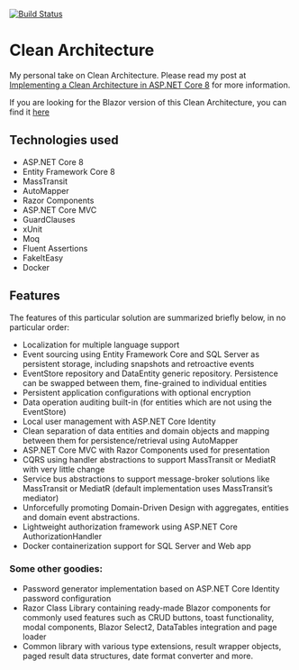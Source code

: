[![Build Status](https://dev.azure.com/chadjiantoniou/CleanArchitecture/_apis/build/status/thecodewrapper.CH.CleanArchitecture?branchName=develop)](https://dev.azure.com/chadjiantoniou/CleanArchitecture/_build/latest?definitionId=2&branchName=develop)

# Clean Architecture
My personal take on Clean Architecture. Please read my post at [Implementing a Clean Architecture in ASP.NET Core 8](https://thecodewrapper.com/dev/tcw-clean-achitecture) for more information.

If you are looking for the Blazor version of this Clean Architecture, you can find it [here](https://github.com/thecodewrapper/CH.CleanArchitectureBlazor)

## Technologies used
- ASP.NET Core 8
- Entity Framework Core 8
- MassTransit
- AutoMapper
- Razor Components
- ASP.NET Core MVC
- GuardClauses
- xUnit
- Moq
- Fluent Assertions
- FakeItEasy
- Docker

## Features
The features of this particular solution are summarized briefly below, in no particular order:

- Localization for multiple language support
- Event sourcing using Entity Framework Core and SQL Server as persistent storage, including snapshots and retroactive events
- EventStore repository and DataEntity generic repository. Persistence can be swapped between them, fine-grained to individual entities
- Persistent application configurations with optional encryption
- Data operation auditing built-in (for entities which are not using the EventStore)
- Local user management with ASP.NET Core Identity
- Clean separation of data entities and domain objects and mapping between them for persistence/retrieval using AutoMapper
- ASP.NET Core MVC with Razor Components used for presentation
- CQRS using handler abstractions to support MassTransit or MediatR with very little change
- Service bus abstractions to support message-broker solutions like MassTransit or MediatR (default implementation uses MassTransit’s mediator)
- Unforcefully promoting Domain-Driven Design with aggregates, entities and domain event abstractions.
- Lightweight authorization framework using ASP.NET Core AuthorizationHandler
- Docker containerization support for SQL Server and Web app

### Some other goodies:
- Password generator implementation based on ASP.NET Core Identity password configuration
- Razor Class Library containing ready-made Blazor components for commonly used features such as CRUD buttons, toast functionality, modal components, Blazor Select2, DataTables integration and page loader
- Common library with various type extensions, result wrapper objects, paged result data structures, date format converter and more.
